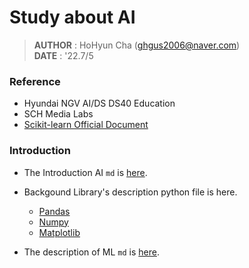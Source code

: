# Study about AI

> **AUTHOR** : HoHyun Cha (ghgus2006@naver.com)  
> **DATE** : '22.7/5

### Reference

- Hyundai NGV AI/DS DS40 Education
- SCH Media Labs
- [Scikit-learn Official Document](https://scikit-learn.org/stable/)

### Introduction

- The Introduction AI `md` is [here](Introduction%20AI.md).

- Backgound Library's description python file is here.
  * [Pandas](./backgrounds/Lab01.Pandas.ipynb)
  * [Numpy](./backgrounds/Lab02.Numpy.ipynb)
  * [Matplotlib](./backgrounds/Lab03.Matplotlib.ipynb)

- The description of ML `md` is [here](./ML/ML%20description.md).
